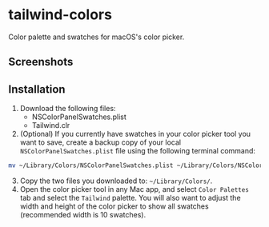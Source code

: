 # tailwind-colors
Color palette and swatches for macOS's color picker.

## Screenshots


## Installation
1. Download the following files:
   - NSColorPanelSwatches.plist
   - Tailwind.clr
2. (Optional) If you currently have swatches in your color picker tool you want to save, create a backup copy of your local `NSColorPanelSwatches.plist` file using the following terminal command:
  ```sh
  mv ~/Library/Colors/NSColorPanelSwatches.plist ~/Library/Colors/NSColorPanelSwatches.plist.bak
  ```
3. Copy the two files you downloaded to: `~/Library/Colors/`.
4. Open the color picker tool in any Mac app, and select `Color Palettes` tab and select the `Tailwind` palette. You will also want to adjust the width and height of the color picker to show all swatches (recommended width is 10 swatches).
